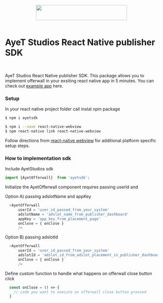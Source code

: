 <div align="center">
  <img src="https://d1mys92jzce605.cloudfront.net/assets/cmsfiles_4d7238de7f07a45bd3ddbf9cfea8ba5eb6b62bbd.png" width="300" height="50"/>
  <br/>
</div>
<br/>

# AyeT Studios React Native publisher SDK

<br/>

AyeT Studios React Native publisher SDK. This package allows you to implement offerwall in your exsiting react native app in 5 minutes. You can check out [example app](https://github.com/ayetstudios/ayetstudiosreactnativedemo) here.


### Setup 

In your react native project folder call instal npm package 

```sh
$ npm i ayetsdk
```

```sh
$ npm i --save react-native-webview
$ npm react-native link react-native-webview
```

Follow directions from [react-native webview](https://github.com/react-native-webview/react-native-webview) for additional platform specific setup steps.

### How to implementation sdk


Include AyetStudios sdk

```javascript
import {AyetOfferwall}  from 'ayetsdk';
```

Initialize the AyetOfferwall component requires passing userId and 

Option A) passing adslotName and appKey

```javascript
  <AyetOfferwall 
      userId = 'user_id_passed_from_your_system'
      adslotName = 'adslot_name_from_publisher_dashboard'
      appKey = 'app_key_from_placement_page'
      onClose = { onClose } 
      />
```

Option B) passing adslotId

```javascript
  <AyetOfferwall 
      userId = 'user_id_passed_from_your_system'
      adslotId = 'adslot_id_from_adslot_placement_in_publisher_dashboard'
      onClose = { onClose } 
      />
```


Define custom function to handle what happens on offerwall close button click

```javascript
  const onClose = () => {
    // code you want to execute on offerwall close button pressed  
  }
```






